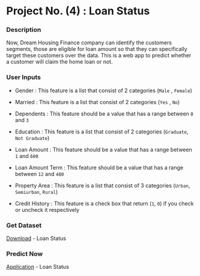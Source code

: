 # Project No. (4) : Loan Status

### Description
Now, Dream Housing Finance company can identify the customers segments, those are eligible for loan amount so that they can specifically target these customers over the data.
This is a web app to predict whether a customer will claim the home loan or not.

### User Inputs
- Gender : This feature is a list that consist of 2 categories (`Male` , `Female`)

- Married : This feature is a list that consist of 2 categories (`Yes` , `No`)

- Dependents : This feature should be a value that has a range between `0` and `3`

- Education : This feature is a list that consist of 2 categories (`Graduate`, `Not Graduate`)

- Loan Amount : This feature should be a value that has a range between `1` and `600`

- Loan Amount Term : This feature should be a value that has a range between `12` and `480`

- Property Area : This feature is a list that consist of 3 categories (`Urban`, `Semiurban`, `Rural`)

- Credit History : This feature is a check box that return (`1`, `0`) if you check or uncheck it respectively

### Get Dataset
[Download](https://drive.google.com/file/d/1GpcP16jbzD5IrhpZxMh_Xz9HO4CBS__T/view?usp=sharing) - Loan Status

### Predict Now
[Application](https://loan-status-ee4jfixxybf.streamlit.app/) - Loan Status
